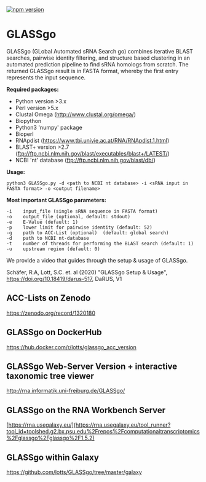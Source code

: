 [![npm version](https://badge.fury.io/js/survey-monkey-streams.svg)](//npmjs.com/package/survey-monkey-streams)

# GLASSgo
GLASSgo (GLobal Automated sRNA Search go) combines iterative BLAST searches, pairwise identity filtering, and structure based clustering in an automated prediction pipeline to find sRNA homologs from scratch. The returned GLASSgo result is in FASTA format, whereby the first entry represents the input sequence. 


**Required packages:**
- Python version >3.x
- Perl version >5.x
- Clustal Omega (http://www.clustal.org/omega/)
- Biopython
- Python3 'numpy' package
- Bioperl
- RNApdist (https://www.tbi.univie.ac.at/RNA/RNApdist.1.html)
- BLAST+ version >2.7 (ftp://ftp.ncbi.nlm.nih.gov/blast/executables/blast+/LATEST/)
- NCBI 'nt' database (ftp://ftp.ncbi.nlm.nih.gov/blast/db/)

**Usage:**
```text
python3 GLASSgo.py -d <path to NCBI nt database> -i <sRNA input in FASTA format> -o <output filename>
```

**Most important GLASSgo parameters:**
```text
-i    input_file (single sRNA sequence in FASTA format)
-o    output_file (optional, default: stdout)
-e    E-Value (default: 1)
-p    lower limit for pairwise identity (default: 52)
-g    path to ACC-List (optional)  (default: global search)
-d    path to NCBI nt-database
-t    number of threads for performing the BLAST search (default: 1)
-u    upstream region (default: 0)
```

We provide a video that guides through the setup & usage of GLASSgo.

Schäfer, R.A, Lott, S.C. et. al (2020) "GLASSgo Setup & Usage", https://doi.org/10.18419/darus-517, DaRUS, V1

ACC-Lists on Zenodo
-------
https://zenodo.org/record/1320180

GLASSgo on DockerHub
-------
https://hub.docker.com/r/lotts/glassgo_acc_version

GLASSgo Web-Server Version + interactive taxonomic tree viewer
-------
http://rna.informatik.uni-freiburg.de/GLASSgo/

GLASSgo on the RNA Workbench Server
-----------------------------------
[https://rna.usegalaxy.eu/](https://rna.usegalaxy.eu/tool_runner?tool_id=toolshed.g2.bx.psu.edu%2Frepos%2Fcomputationaltranscriptomics%2Fglassgo%2Fglassgo%2F1.5.2)

GLASSgo within Galaxy
-------
https://github.com/lotts/GLASSgo/tree/master/galaxy
